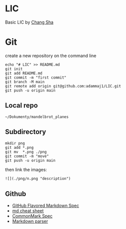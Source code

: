 # LIC

Basic LIC by [Chang Sha](https://github.com/pkuwwt/LIC/blob/master/basic_lic.c)



# Git

create a new repository on the command line
```
echo "# LIC" >> README.md
git init
git add README.md
git commit -m "first commit"
git branch -M main
git remote add origin git@github.com:adammaj1/LIC.git
git push -u origin main
```
## Local repo
```
~/Dokumenty/mandelbrot_planes 
```




## Subdirectory

```git
mkdir png
git add *.png
git mv  *.png ./png
git commit -m "move"
git push -u origin main
```
then link the images:

```txt
![](./png/n.png "description") 

```


## Github
* [GitHub Flavored Markdown Spec](https://github.github.com/gfm/)
* [md cheat sheet](http://mdcheatsheet.com/)
* [CommonMark Spec](https://spec.commonmark.org)
* [Markdown parser ](https://markdown-it.github.io/)
